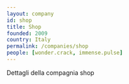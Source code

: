 ```yaml
---
layout: company
id: shop
title: Shop
founded: 2009
country: Italy
permalink: /companies/shop
people: [wonder.crack, immense.pulse]
---
```


Dettagli della compagnia shop